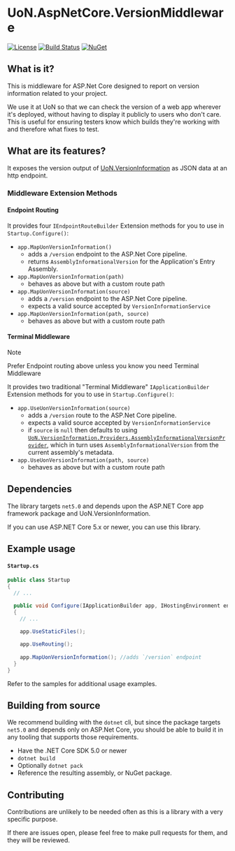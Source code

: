 # UoN.AspNetCore.VersionMiddleware

[![License](https://img.shields.io/badge/licence-MIT-blue.svg)](https://opensource.org/licenses/MIT)
[![Build Status](https://travis-ci.org/uon-nuget/UoN.AspNetCore.VersionMiddleware.svg?branch=master)](https://travis-ci.org/uon-nuget/UoN.AspNetCore.VersionMiddleware)
[![NuGet](https://img.shields.io/nuget/v/UoN.AspNetCore.VersionMiddleware.svg)](https://www.nuget.org/packages/UoN.AspNetCore.VersionMiddleware/)


## What is it?

This is middleware for ASP.Net Core designed to report on version information related to your project.

We use it at UoN so that we can check the version of a web app wherever it's deployed, without having to display it publicly to users who don't care. This is useful for ensuring testers know which builds they're working with and therefore what fixes to test.

## What are its features?

It exposes the version output of [UoN.VersionInformation](../UoN.VersionInformation/README.md) as JSON data at an http endpoint.

### Middleware Extension Methods

#### Endpoint Routing

It provides four `IEndpointRouteBuilder` Extension methods for you to use in `Startup.Configure()`:

- `app.MapUonVersionInformation()`
  - adds a `/version` endpoint to the ASP.Net Core pipeline.
  - returns `AssemblyInformationalVersion` for the Application's Entry Assembly.
- `app.MapUonVersionInformation(path)`
  - behaves as above but with a custom route path
- `app.MapUonVersionInformation(source)`
  - adds a `/version` endpoint to the ASP.Net Core pipeline.
  - expects a valid source accepted by `VersionInformationService`
- `app.MapUonVersionInformation(path, source)`
  - behaves as above but with a custom route path

#### Terminal Middleware

> [!NOTE]
> Prefer Endpoint routing above unless you know you need Terminal Middleware

It provides two traditional "Terminal Middleware" `IApplicationBuilder` Extension methods for you to use in `Startup.Configure()`:

- `app.UseUonVersionInformation(source)`
    - adds a `/version` route to the ASP.Net Core pipeline.
    - expects a valid source accepted by `VersionInformationService`
    - if `source` is `null` then defaults to using [`UoN.VersionInformation.Providers.AssemblyInformationalVersionProvider`](../UoN.VersionInformation/README.md), which in turn uses `AssemblyInformationalVersion` from the current assembly's metadata.
- `app.UseUonVersionInformation(path, source)`
    - behaves as above but with a custom route path

## Dependencies

The library targets `net5.0` and depends upon the ASP.NET Core app framework package and UoN.VersionInformation.

If you can use ASP.NET Core 5.x or newer, you can use this library.

## Example usage

#### `Startup.cs`

``` csharp
public class Startup
{
  // ...

  public void Configure(IApplicationBuilder app, IHostingEnvironment env)
  {
    // ...
    
    app.UseStaticFiles();

    app.UseRouting();
    
    app.MapUonVersionInformation(); //adds `/version` endpoint
  }
}
```

Refer to the samples for additional usage examples.

## Building from source

We recommend building with the `dotnet` cli, but since the package targets `net5.0` and depends only on ASP.Net Core, you should be able to build it in any tooling that supports those requirements.

- Have the .NET Core SDK 5.0 or newer
- `dotnet build`
- Optionally `dotnet pack`
- Reference the resulting assembly, or NuGet package.

## Contributing

Contributions are unlikely to be needed often as this is a library with a very specific purpose.

If there are issues open, please feel free to make pull requests for them, and they will be reviewed.